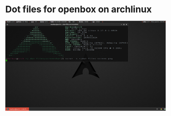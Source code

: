 <h1>Dot files for openbox on archlinux</h1>

![alt tag](https://github.com/HeadlessChild/dot-files/blob/master/screenshot/dot-files-screen.png)
